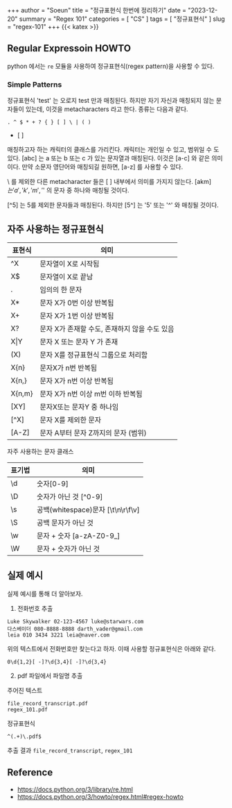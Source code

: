 +++
author = "Soeun"
title = "정규표현식 한번에 정리하기"
date = "2023-12-20"
summary = "Regex 101"
categories = [
    "CS"
]
tags = [
    "정규표현식"
]
slug = "regex-101"
+++
{{< katex >}}

## Regular Expressoin HOWTO

python 에서는 `re` 모듈을 사용하여 정규표현식(regex pattern)을 사용할 수 있다. 
 
### Simple Patterns

정규표현식 'test' 는 오로지 test 만과 매칭된다. 하지만 자기 자신과 매칭되지 않는 문자들이 있는데, 이것을 metacharacters  라고 한다. 종류는 다음과 같다.
```
. ^ $ * + ? { } [ ] \ | ( )
```

- \[ ]  
  
 매칭하고자 하는 캐릭터의 클래스를 가리킨다. 캐릭터는 개인일 수 있고, 범위일 수 도 있다. [abc] 는 a 또는 b 또는 c 가 있는 문자열과 매칭된다. 이것은 [a-c] 와 같은 의미이다. 만약 소문자 영단어와 매칭되길 원하면, [a-z] 를 사용할 수 있다. 
  
  \\ 를 제외한 다른 metacharacter 들은 [ ] 내부에서 의미를 가지지 않는다. [akm$] 는 'a' , 'k', 'm','$' 의 문자 중 하나와 매칭될 것이다. 
  
  [\^5] 는   5를 제외한 문자들과 매칭된다. 하지만 [5^] 는 '5' 또는 '^' 와 매칭될 것이다. 
 









## 자주 사용하는 정규표현식 

| 표현식 | 의미                                         |
| ------ | -------------------------------------------- |
| \^X     | 문자열이 X로 시작됨                          |
| X$     | 문자열이 X로 끝남                            |
| .      | 임의의 한 문자                               |
| X*     | 문자 X가 0번 이상 반복됨                      |
| X+     | 문자 X가 1번 이상 반복됨                      |
| X?     | 문자 X가 존재할 수도, 존재하지 않을 수도 있음 |
| X\|Y   | 문자 X 또는 문자 Y 가 존재                    |
| (X)    | 문자 X를 정규표현식 그룹으로 처리함          |
| X{n}   | 문자X가 n번 반복됨                           |
| X{n,}  | 문자 X가 n번 이상 반복됨                     |
| X{n,m} | 문자 X가 n번 이상 m번 이하 반복됨            |
| [XY]   | 문자X또는 문자Y 중 하나임                    |
| \[^X]  | 문자 X를 제외한 문자                         |
| [A-Z]  | 문자 A부터 문자 Z까지의 문자 (범위)          | 

자주 사용하는 문자 클래스 

| 표기법 | 의미                              |
| ------ | --------------------------------- |
| \d     | 숫자[0-9]                         |
| \D     | 숫자가 아닌 것 \[^0-9]            |
| \s     | 공백(whitespace)문자 [\t\n\r\f\v] |
| \S     | 공백 문자가 아닌 것               |
| \w     | 문자 + 숫자 [a-zA-Z0-9_]          |
| \W     | 문자 + 숫자가 아닌 것             | 

## 실제 예시

실제 예시를 통해 더 알아보자.

1. 전화번호 추출
   
```text
Luke Skywalker 02-123-4567 luke@starwars.com
다스베이더 080-8888-8888 darth_vader@gmail.com
leia 010 3434 3221 leia@naver.com
```

위의 텍스트에서 전화번호만 찾는다고 하자. 이때 사용할 정규표현식은 아래와 같다.
```
0\d{1,2}[ -]?\d{3,4}[ -]?\d{3,4}
```

2. pdf 파일에서 파일명 추출

주어진 텍스트
```
file_record_transcript.pdf
regex_101.pdf
```

정규표현식
```
^(.+)\.pdf$
```

추출 결과
`file_record_transcript`, `regex_101`

## Reference
- https://docs.python.org/3/library/re.html
- https://docs.python.org/3/howto/regex.html#regex-howto